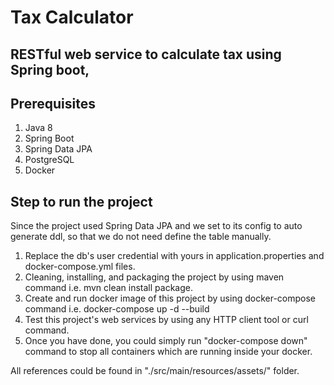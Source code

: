 # Tax Calculator

## RESTful web service to calculate tax using Spring boot, 

## Prerequisites
1. Java 8
2. Spring Boot
3. Spring Data JPA
4. PostgreSQL
5. Docker

## Step to run the project
Since the project used Spring Data JPA and we set to its config to auto generate ddl, so that we do not need define the table manually.
1. Replace the db's user credential with yours in application.properties and docker-compose.yml files. 
2. Cleaning, installing, and packaging the project by using maven command i.e. mvn clean install package.
3. Create and run docker image of this project by using docker-compose command i.e. docker-compose up -d --build
4. Test this project's web services by using any HTTP client tool or curl command.
5. Once you have done, you could simply run "docker-compose down" command to stop all containers which are running inside your docker.

All references could be found in "./src/main/resources/assets/" folder.
